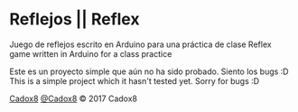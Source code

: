 # Reflejos || Reflex

Juego de reflejos escrito en Arduino para una práctica de clase 
Reflex game written in Arduino for a class practice

Este es un proyecto simple que aún no ha sido probado. Siento los bugs :D
This is a simple project which it hasn't tested yet. Sorry for bugs :D

[Cadox8](http://cadox8.me) [@Cadox8](http://twitter.com/cadox8) © 2017 Cadox8